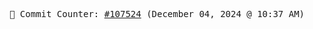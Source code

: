<p align="center">
    <samp>
        📮 Commit Counter: <a href="https://github.com/Javascript-void0/Javascript-void0/commits/main">#107524</a> (December 04, 2024 @ 10:37 AM)
    </samp>
</p>